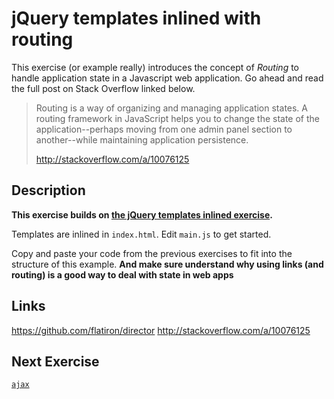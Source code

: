 # jQuery templates inlined with routing

This exercise (or example really) introduces the concept of _Routing_ to
handle application state in a Javascript web application. Go ahead and read the
full post on Stack Overflow linked below.

> Routing is a way of organizing and managing application states. A routing
> framework in JavaScript helps you to change the state of the
> application--perhaps moving from one admin panel section to another--while
> maintaining application persistence.
>
> http://stackoverflow.com/a/10076125

## Description

**This exercise builds on
[the jQuery templates inlined exercise](../jquery-templates-inlined).**

Templates are inlined in `index.html`. Edit `main.js` to get started.

Copy and paste your code from the previous exercises to fit into the structure
of this example. **And make sure understand why using links (and routing) is a
good way to deal with state in web apps**

## Links

https://github.com/flatiron/director
http://stackoverflow.com/a/10076125

## Next Exercise

[`ajax`](ajax)
